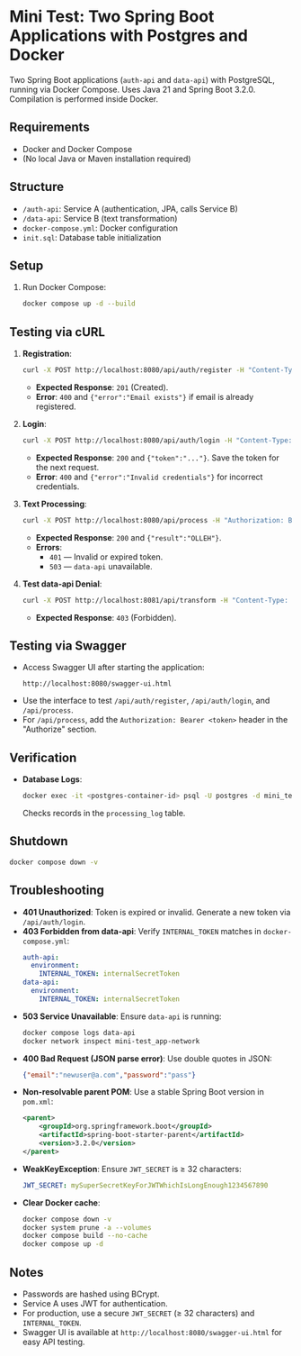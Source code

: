 # Mini Test: Two Spring Boot Applications with Postgres and Docker

Two Spring Boot applications (`auth-api` and `data-api`) with PostgreSQL, running via Docker Compose. Uses Java 21 and Spring Boot 3.2.0. Compilation is performed inside Docker.

## Requirements
- Docker and Docker Compose
- (No local Java or Maven installation required)

## Structure
- `/auth-api`: Service A (authentication, JPA, calls Service B)
- `/data-api`: Service B (text transformation)
- `docker-compose.yml`: Docker configuration
- `init.sql`: Database table initialization

## Setup
1. Run Docker Compose:
   ```bash
   docker compose up -d --build
   ```

## Testing via cURL
1. **Registration**:
   ```bash
   curl -X POST http://localhost:8080/api/auth/register -H "Content-Type: application/json" -d "{\"email\":\"newuser@a.com\",\"password\":\"pass\"}" -w "%{http_code}"
   ```
   - **Expected Response**: `201` (Created).
   - **Error**: `400` and `{"error":"Email exists"}` if email is already registered.

2. **Login**:
   ```bash
   curl -X POST http://localhost:8080/api/auth/login -H "Content-Type: application/json" -d "{\"email\":\"newuser@a.com\",\"password\":\"pass\"}" -w "%{http_code}"
   ```
   - **Expected Response**: `200` and `{"token":"..."}`. Save the token for the next request.
   - **Error**: `400` and `{"error":"Invalid credentials"}` for incorrect credentials.

3. **Text Processing**:
   ```bash
   curl -X POST http://localhost:8080/api/process -H "Authorization: Bearer <token>" -H "Content-Type: application/json" -d "{\"text\":\"hello\"}" -w "%{http_code}"
   ```
   - **Expected Response**: `200` and `{"result":"OLLEH"}`.
   - **Errors**:
     - `401` — Invalid or expired token.
     - `503` — `data-api` unavailable.

4. **Test data-api Denial**:
   ```bash
   curl -X POST http://localhost:8081/api/transform -H "Content-Type: application/json" -d "{\"text\":\"test\"}" -w "%{http_code}"
   ```
   - **Expected Response**: `403` (Forbidden).

## Testing via Swagger
- Access Swagger UI after starting the application:
  ```
  http://localhost:8080/swagger-ui.html
  ```
- Use the interface to test `/api/auth/register`, `/api/auth/login`, and `/api/process`.
- For `/api/process`, add the `Authorization: Bearer <token>` header in the "Authorize" section.

## Verification
- **Database Logs**:
  ```bash
  docker exec -it <postgres-container-id> psql -U postgres -d mini_test -c "SELECT * FROM processing_log;"
  ```
  Checks records in the `processing_log` table.

## Shutdown
```bash
docker compose down -v
```

## Troubleshooting
- **401 Unauthorized**: Token is expired or invalid. Generate a new token via `/api/auth/login`.
- **403 Forbidden from data-api**: Verify `INTERNAL_TOKEN` matches in `docker-compose.yml`:
  ```yaml
  auth-api:
    environment:
      INTERNAL_TOKEN: internalSecretToken
  data-api:
    environment:
      INTERNAL_TOKEN: internalSecretToken
  ```
- **503 Service Unavailable**: Ensure `data-api` is running:
  ```bash
  docker compose logs data-api
  docker network inspect mini-test_app-network
  ```
- **400 Bad Request (JSON parse error)**: Use double quotes in JSON:
  ```json
  {"email":"newuser@a.com","password":"pass"}
  ```
- **Non-resolvable parent POM**: Use a stable Spring Boot version in `pom.xml`:
  ```xml
  <parent>
      <groupId>org.springframework.boot</groupId>
      <artifactId>spring-boot-starter-parent</artifactId>
      <version>3.2.0</version>
  </parent>
  ```
- **WeakKeyException**: Ensure `JWT_SECRET` is ≥ 32 characters:
  ```yaml
  JWT_SECRET: mySuperSecretKeyForJWTWhichIsLongEnough1234567890
  ```
- **Clear Docker cache**:
  ```bash
  docker compose down -v
  docker system prune -a --volumes
  docker compose build --no-cache
  docker compose up -d
  ```

## Notes
- Passwords are hashed using BCrypt.
- Service A uses JWT for authentication.
- For production, use a secure `JWT_SECRET` (≥ 32 characters) and `INTERNAL_TOKEN`.
- Swagger UI is available at `http://localhost:8080/swagger-ui.html` for easy API testing.